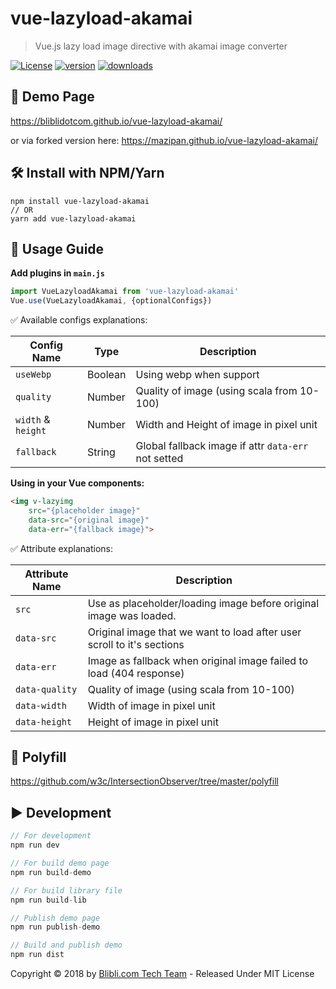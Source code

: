# vue-lazyload-akamai

> Vue.js lazy load image directive with akamai image converter

[![License](https://img.shields.io/github/license/bliblidotcom/vue-lazyload-akamai.svg?longCache=true)](https://github.com/bliblidotcom/vue-lazyload-akamai) [![version](https://img.shields.io/npm/v/vue-lazyload-akamai.svg?maxAge=3600)](https://www.npmjs.com/package/vue-lazyload-akamai)
[![downloads](https://img.shields.io/npm/dt/vue-lazyload-akamai.svg?maxAge=86400)](https://www.npmjs.com/package/vue-lazyload-akamai)

## 💅 Demo Page

https://bliblidotcom.github.io/vue-lazyload-akamai/

or via forked version here: https://mazipan.github.io/vue-lazyload-akamai/

## 🛠 Install with NPM/Yarn

```
npm install vue-lazyload-akamai
// OR
yarn add vue-lazyload-akamai
```

## 🚀 Usage Guide

**Add plugins in `main.js`**

```js
import VueLazyloadAkamai from 'vue-lazyload-akamai'
Vue.use(VueLazyloadAkamai, {optionalConfigs})
```

✅ Available configs explanations:

| Config Name       | Type     | Description             |
| ------------------|----------|-------------------------|
| `useWebp`         | Boolean  | Using webp when support |
| `quality`         | Number   | Quality of image (using scala from 10-100) |
| `width` & `height`| Number   | Width and Height of image in pixel unit |
| `fallback`        | String   | Global fallback image if attr `data-err` not setted |

**Using in your Vue components:**

```html
<img v-lazyimg
    src="{placeholder image}"
    data-src="{original image}"
    data-err="{fallback image}">
```

✅ Attribute explanations:

| Attribute Name | Description        |
| ---------------|--------------------|
| `src`          | Use as placeholder/loading image before original image was loaded. |
| `data-src`     | Original image that we want to load after user scroll to it's sections |
| `data-err`     | Image as fallback when original image failed to load (404 response) |
| `data-quality` | Quality of image (using scala from 10-100)  |
| `data-width`   | Width of image in pixel unit  |
| `data-height`  | Height of image in pixel unit  |

## 🗿 Polyfill

https://github.com/w3c/IntersectionObserver/tree/master/polyfill

## ▶️ Development

```js
// For development
npm run dev

// For build demo page
npm run build-demo

// For build library file
npm run build-lib

// Publish demo page
npm run publish-demo

// Build and publish demo
npm run dist
```


Copyright © 2018 by [Blibli.com Tech Team](https://github.com/bliblidotcom) - Released Under MIT License
